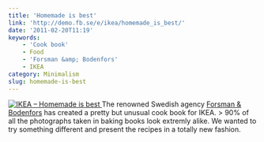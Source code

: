 ```yaml
---
title: 'Homemade is best'
link: 'http://demo.fb.se/e/ikea/homemade_is_best/'
date: '2011-02-20T11:19'
keywords:
    - 'Cook book'
    - Food
    - 'Forsman &amp; Bodenfors'
    - IKEA
category: Minimalism
slug: homemade-is-best
---
```


[ ![](http://demo.fb.se/e/ikea/homemade_is_best/midres/IKEA_rutshastsko_rec_0028.jpg "IKEA – Homemade is best") ](http://demo.fb.se/e/ikea/homemade_is_best/) The renowned Swedish agency [Forsman & Bodenfors](http://fb.se) has created a pretty but unusual cook book for IKEA. > 90% of all the photographs taken in baking books look extremly alike. We wanted to try something different and present the recipes in a totally new fashion.

